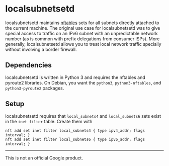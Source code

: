 # localsubnetsetd

localsubnetsetd maintains [nftables](https://nftables.org/) sets for all subnets
directly attached to the current machine. The original use case for
localsubnetsetd was to give special access to traffic on an IPv6 subnet with an
unpredictable network number (as is common with prefix delegations from consumer
ISPs). More generally, localsubnetsetd allows you to treat local network traffic
specially without involving a border firewall.

## Dependencies

localsubnetsetd is written in Python 3 and requires the nftables and pyroute2
libraries. On Debian, you want the `python3`, `python3-nftables`, and
`python3-pyroute2` packages.

## Setup

localsubnetsetd requires that `local_subnets4` and `local_subnets6` sets exist
in the `inet filter` table. Create them with

    nft add set inet filter local_subnets4 { type ipv4_addr; flags interval; }
    nft add set inet filter local_subnets6 { type ipv6_addr; flags interval; }

---

This is not an official Google product.
